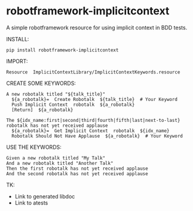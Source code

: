 # robotframework-implicitcontext

A simple robotframework resource for using implicit context in BDD tests.

INSTALL:

    pip install robotframework-implicitcontext

IMPORT:

    Resource  ImplicitContextLibrary/ImplicitContextKeywords.resource

CREATE SOME KEYWORDS:

    A new robotalk titled "${talk_title}"
      ${a_robotalk}=  Create Robotalk  ${talk_title}  # Your Keyword
      Push Implicit Context  robotalk  ${a_robotalk}
      [Return]  ${a_robotalk}

    The ${idx_name:first|second|third|fourth|fifth|last|next-to-last} robotalk has not yet received applause
      ${a_robotalk}=  Get Implicit Context  robotalk  ${idx_name}
      Robotalk Should Not Have Applause  ${a_robotalk}  # Your Keyword

USE THE KEYWORDS:

    Given a new robotalk titled "My Talk"
    And a new robotalk titled "Another Talk"
    Then the first robotalk has not yet received applause
    And the second robotalk has not yet received applause

TK:
* Link to generated libdoc
* Link to atests
